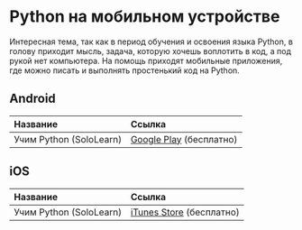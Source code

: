 # Python на мобильном устройстве

Интересная тема, так как в период обучения и освоения языка Python, в голову приходит мысль, задача, которую хочешь воплотить в код, а под рукой нет компьютера. На помощь приходят мобильные приложения, где можно писать и выполнять простенький код на Python.

## **Android**

| Название | Ссылка |
| :--- | :--- |
| Учим Python \(SoloLearn\) | [Google Play](https://play.google.com/store/apps/details?id=com.sololearn.python&hl=ru) \(бесплатно\) |

## **iOS**

| Название | Ссылка |
| :--- | :--- |
| Учим Python \(SoloLearn\) | [iTunes Store](https://itunes.apple.com/ru/app/%D1%83%D1%87%D0%B8%D0%BC-python/id953972812?mt=8) \(бесплатно\) |




